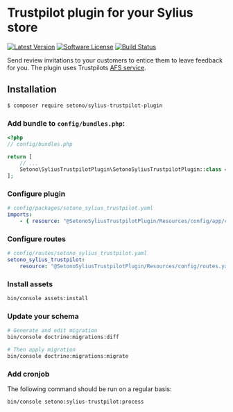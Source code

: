 # Trustpilot plugin for your Sylius store

[![Latest Version][ico-version]][link-packagist]
[![Software License][ico-license]](LICENSE)
[![Build Status][ico-github-actions]][link-github-actions]

Send review invitations to your customers to entice them to leave feedback for you.
The plugin uses Trustpilots [AFS service](https://support.trustpilot.com/hc/en-us/articles/213703667-Automatic-Feedback-Service-AFS-2-0-setup-guide).

## Installation

```bash
$ composer require setono/sylius-trustpilot-plugin
```

### Add bundle to `config/bundles.php`:

```php
<?php
// config/bundles.php

return [
    // ...
    Setono\SyliusTrustpilotPlugin\SetonoSyliusTrustpilotPlugin::class => ['all' => true],
];
```

### Configure plugin

```yaml
# config/packages/setono_sylius_trustpilot.yaml
imports:
    - { resource: "@SetonoSyliusTrustpilotPlugin/Resources/config/app/config.yaml" }
```

### Configure routes

```yaml
# config/routes/setono_sylius_trustpilot.yaml
setono_sylius_trustpilot:
    resource: "@SetonoSyliusTrustpilotPlugin/Resources/config/routes.yaml"
```

### Install assets

```bash
bin/console assets:install
```

### Update your schema

```bash
# Generate and edit migration
bin/console doctrine:migrations:diff

# Then apply migration
bin/console doctrine:migrations:migrate
```

### Add cronjob

The following command should be run on a regular basis:

```bash
bin/console setono:sylius-trustpilot:process
```

[ico-version]: https://poser.pugx.org/setono/sylius-trustpilot-plugin/v/stable
[ico-license]: https://poser.pugx.org/setono/sylius-trustpilot-plugin/license
[ico-github-actions]: https://github.com/Setono/SyliusTrustpilotPlugin/workflows/build/badge.svg

[link-packagist]: https://packagist.org/packages/setono/sylius-trustpilot-plugin
[link-github-actions]: https://github.com/Setono/SyliusTrustpilotPlugin/actions
